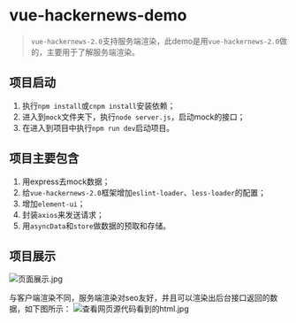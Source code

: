 # vue-hackernews-demo 

> `vue-hackernews-2.0`支持服务端渲染，此demo是用`vue-hackernews-2.0`做的，主要用于了解服务端渲染。

## 项目启动

1. 执行`npm install`或`cnpm install`安装依赖；
2. 进入到`mock`文件夹下，执行`node server.js`，启动mock的接口；
3. 在进入到项目中执行`npm run dev`启动项目。

## 项目主要包含

1. 用express去mock数据；
2. 给`vue-hackernews-2.0`框架增加`eslint-loader`、`less-loader`的配置；
3. 增加`element-ui`；
4. 封装`axios`来发送请求；
5. 用`asyncData`和`store`做数据的预取和存储。

## 项目展示
![页面展示.jpg](https://upload-images.jianshu.io/upload_images/12080676-44ea6cabb829385a.jpg?imageMogr2/auto-orient/strip%7CimageView2/2/w/1240)

与客户端渲染不同，服务端渲染对seo友好，并且可以渲染出后台接口返回的数据，如下图所示：
![查看网页源代码看到的html.jpg](https://upload-images.jianshu.io/upload_images/12080676-e4c9ea2104e6405e.jpg?imageMogr2/auto-orient/strip%7CimageView2/2/w/1240)

